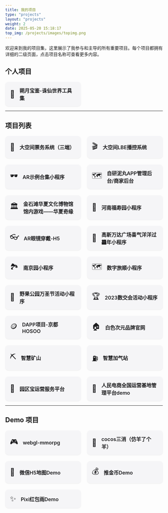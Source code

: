 ```yaml
---
title: 我的项目
type: "projects"
layout: "projects"
weight: 2
date: 2025-05-20 15:18:17
top_img: /projects/images/topimg.png
---
```


欢迎来到我的项目集，这里展示了我参与和主导的所有重要项目。每个项目都拥有详细的二级页面，点击项目名称可查看更多内容。

## 个人项目

<div class="project-grid">
  <a href="/projects/朔月宝鉴.html" class="project-card">
    <div class="project-icon">🎫</div>
    <div class="project-title">朔月宝鉴-诛仙世界工具集</div>
  </a>
</div>

---

## 项目列表

<div class="project-grid">
  <a href="/projects/大空间票务系统.html" class="project-card">
    <div class="project-icon">🎫</div>
    <div class="project-title">大空间票务系统（三端）</div>
  </a>
  <a href="/projects/大空间LBE播控系统.html" class="project-card">
    <div class="project-icon">🎬</div>
    <div class="project-title">大空间LBE播控系统</div>
  </a>
  <a href="/projects/AR示例合集小程序.html" class="project-card">
    <div class="project-icon">🕶️</div>
    <div class="project-title">AR示例合集小程序</div>
  </a>
  <a href="/projects/自研泥丸APP管理后台商家后台.html" class="project-card">
    <div class="project-icon">🗺️</div>
    <div class="project-title">自研泥丸APP管理后台/商家后台</div>
  </a>
  <a href="/projects/金石滩华夏文化博物馆馆内游戏——华夏奇缘.html" class="project-card">
    <div class="project-icon">🏛️</div>
    <div class="project-title">金石滩华夏文化博物馆馆内游戏——华夏奇缘</div>
  </a>
  <a href="/projects/河南福寿园小程序.html" class="project-card">
    <div class="project-icon">🌳</div>
    <div class="project-title">河南福寿园小程序</div>
  </a>
  <a href="/projects/AR眼镜穿戴-H5.html" class="project-card">
    <div class="project-icon">👓</div>
    <div class="project-title">AR眼镜穿戴-H5</div>
  </a>
  <a href="/projects/高新万达广场喜气洋洋过龘年小程序.html" class="project-card">
    <div class="project-icon">🧧</div>
    <div class="project-title">高新万达广场喜气洋洋过龘年小程序</div>
  </a>
  <a href="/projects/南京园小程序.html" class="project-card">
    <div class="project-icon">🏞️</div>
    <div class="project-title">南京园小程序</div>
  </a>
  <a href="/projects/数字旅顺小程序.html" class="project-card">
    <div class="project-icon">🗺️</div>
    <div class="project-title">数字旅顺小程序</div>
  </a>
  <a href="/projects/野果公园万圣节活动小程序.html" class="project-card">
    <div class="project-icon">🎃</div>
    <div class="project-title">野果公园万圣节活动小程序</div>
  </a>
  <a href="/projects/2023数交会活动小程序.html" class="project-card">
    <div class="project-icon">🏆</div>
    <div class="project-title">2023数交会活动小程序</div>
  </a>
  <a href="/projects/DAPP项目-京都HOSOO.html" class="project-card">
    <div class="project-icon">🪙</div>
    <div class="project-title">DAPP项目-京都HOSOO</div>
  </a>
  <a href="/projects/白色次元品牌官网.html" class="project-card">
    <div class="project-icon">🏠</div>
    <div class="project-title">白色次元品牌官网</div>
  </a>
  <a href="/projects/智慧矿山.html" class="project-card">
    <div class="project-icon">⛏️</div>
    <div class="project-title">智慧矿山</div>
  </a>
  <a href="/projects/智慧加气站.html" class="project-card">
    <div class="project-icon">⛽</div>
    <div class="project-title">智慧加气站</div>
  </a>
  <a href="/projects/园区宝运营服务平台.html" class="project-card">
    <div class="project-icon">🏢</div>
    <div class="project-title">园区宝运营服务平台</div>
  </a>
  <a href="/projects/人民电商全国运营基地管理平台demo.html" class="project-card">
    <div class="project-icon">🛒</div>
    <div class="project-title">人民电商全国运营基地管理平台demo</div>
  </a>
</div>

---

## Demo 项目

<div class="project-grid">
  <a href="/projects/webgl-mmorpg.html" class="project-card">
    <div class="project-icon">🎮</div>
    <div class="project-title">webgl-mmorpg</div>
  </a>
  <a href="/projects/cocos三消（仿羊了个羊）.html" class="project-card">
    <div class="project-icon">🐑</div>
    <div class="project-title">cocos三消（仿羊了个羊）</div>
  </a>
  <a href="/projects/微信H5地图Demo.html" class="project-card">
    <div class="project-icon">📍</div>
    <div class="project-title">微信H5地图Demo</div>
  </a>
  <a href="/projects/推金币Demo.html" class="project-card">
    <div class="project-icon">💰</div>
    <div class="project-title">推金币Demo</div>
  </a>
  <a href="/projects/Pixi红包雨Demo.html" class="project-card">
    <div class="project-icon">✨</div>
    <div class="project-title">Pixi红包雨Demo</div>
  </a>
</div>

<style>
.project-grid {
  display: grid;
  grid-template-columns: repeat(1, 1fr); /* 默认手机屏幕显示1列 */
  gap: 20px;
  margin-top: 20px;
  width: 100%;
}

@media (min-width: 600px) {
  .project-grid {
    grid-template-columns: repeat(2, 1fr); /* 屏幕宽度大于600px时显示2列 */
  }
}

@media (min-width: 900px) {
  .project-grid {
    grid-template-columns: repeat(2, 1fr); /* 屏幕宽度大于900px时显示3列 */
  }
}

@media (min-width: 1200px) {
  .project-grid {
    grid-template-columns: repeat(3, 1fr); /* 屏幕宽度大于1200px时显示4列 */
  }
}

.project-card {
  display: flex;
  align-items: center;
  padding: 15px;
  border-radius: 10px;
  background-color: #f5f5f7; /* Apple-like light background */
  text-decoration: none;
  color: #1d1d1f; /* Apple-like dark text */
  transition: transform 0.2s ease-in-out, box-shadow 0.2s ease-in-out;
  box-shadow: 0 1px 3px rgba(0,0,0,0.08);
}

.project-card:hover {
  transform: translateY(-5px);
  box-shadow: 0 4px 12px rgba(0,0,0,0.1);
}

.project-icon {
  font-size: 24px;
  margin-right: 15px;
}

.project-title {
  font-size: 16px;
  font-weight: 600; /* Semi-bold like Apple */
}
</style>
